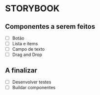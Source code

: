 # STORYBOOK

## Componentes a serem feitos

- [ ] Botão
- [ ] Lista e items
- [ ] Campo de texto
- [ ] Drag and Drop

## A finalizar

- [ ] Desenvolver testes
- [ ] Buildar componentes
